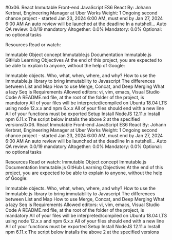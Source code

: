 #0x06. React Immutable
Front-end
JavaScript
ES6
React
 By: Johann Kerbrat, Engineering Manager at Uber Works
 Weight: 1
 Ongoing second chance project - started Jan 23, 2024 6:00 AM, must end by Jan 27, 2024 6:00 AM
 An auto review will be launched at the deadline
In a nutshell…
Auto QA review: 0.0/19 mandatory
Altogether:  0.0%
Mandatory: 0.0%
Optional: no optional tasks


Resources
Read or watch:

Immutable Object concept
Immutable.js Documentation
Immutable.js GitHub
Learning Objectives
At the end of this project, you are expected to be able to explain to anyone, without the help of Google:

Immutable objects. Who, what, when, where, and why?
How to use the Immutable.js library to bring immutability to Javascript
The differences between List and Map
How to use Merge, Concat, and Deep Merging
What a lazy Seq is
Requirements
Allowed editors: vi, vim, emacs, Visual Studio Code
A README.md file, at the root of the folder of the project, is mandatory
All of your files will be interpreted/compiled on Ubuntu 18.04 LTS using node 12.x.x and npm 6.x.x
All of your files should end with a new line
All of your functions must be exported
Setup
Install NodeJS 12.11.x
Install npm 6.11.x
The script below installs the above 2 at the specified versions0x06. React Immutable
Front-end
JavaScript
ES6
React
 By: Johann Kerbrat, Engineering Manager at Uber Works
 Weight: 1
 Ongoing second chance project - started Jan 23, 2024 6:00 AM, must end by Jan 27, 2024 6:00 AM
 An auto review will be launched at the deadline
In a nutshell…
Auto QA review: 0.0/19 mandatory
Altogether:  0.0%
Mandatory: 0.0%
Optional: no optional tasks


Resources
Read or watch:
Immutable Object concept
Immutable.js Documentation
Immutable.js GitHub
Learning Objectives
At the end of this project, you are expected to be able to explain to anyone, without the help of Google:

Immutable objects. Who, what, when, where, and why?
How to use the Immutable.js library to bring immutability to Javascript
The differences between List and Map
How to use Merge, Concat, and Deep Merging
What a lazy Seq is
Requirements
Allowed editors: vi, vim, emacs, Visual Studio Code
A README.md file, at the root of the folder of the project, is mandatory
All of your files will be interpreted/compiled on Ubuntu 18.04 LTS using node 12.x.x and npm 6.x.x
All of your files should end with a new line
All of your functions must be exported
Setup
Install NodeJS 12.11.x
Install npm 6.11.x
The script below installs the above 2 at the specified versions